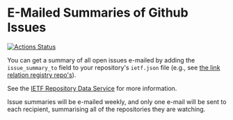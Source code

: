 # E-Mailed Summaries of Github Issues

[![Actions Status](https://github.com/ietf-github-services/issue-summary/workflows/Summarise%20Issues/badge.svg)](https://github.com/ietf-github-services/issue-summary/actions)

You can get a summary of all open issues e-mailed by adding the `issue_summary_to` field to your repository's `ietf.json` file (e.g., see [the link relation registry repo's](https://github.com/link-relations/registry/blob/master/ietf.json)). 

See the [IETF Repository Data Service](https://github.com/ietf-github-services/repo-data#ietf-repository-data-service) for more information.

Issue summaries will be e-mailed weekly, and only one e-mail will be sent to each recipient, summarising all of the repositories they are watching.

